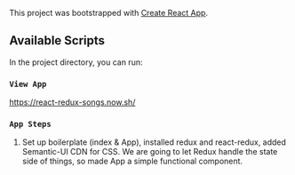 This project was bootstrapped with [Create React App](https://github.com/facebook/create-react-app).

## Available Scripts

In the project directory, you can run:

### `View App`

https://react-redux-songs.now.sh/

### `App Steps`
1) Set up boilerplate (index & App), installed redux and react-redux, added Semantic-UI CDN for CSS. We are going to let Redux handle the state side of things, so made App a simple functional component.